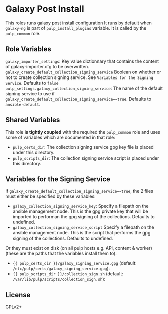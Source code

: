 # Galaxy Post Install

This roles runs galaxy post install configuration
It runs by default when `galaxy-ng` is part of `pulp_install_plugins` variable. It is called by the
`pulp_common` role.

## Role Variables

`galaxy_importer_settings`: Key value dictionnary that contains the content of galaxy-importer.cfg to be overwritten.
`galaxy_create_default_collection_signing_service` Boolean on whether or not to create collection
  signing service. See `Variables for the Signing Service`. Defaults to `false`
`pulp_settings.galaxy_collection_signing_service`: The name of the default signing service to use
  if `galaxy_create_default_collection_signing_service==true`. Defaults to `ansible-default`.

## Shared Variables

This role **is tightly coupled** with the required the `pulp_common` role and uses some of
variables which are documented in that role:

* `pulp_certs_dir`: The collection signing service gpg key file is placed under this directory.
* `pulp_scripts_dir`: The collection signing service script is placed under this directory.

## Variables for the Signing Service

If `galaxy_create_default_collection_signing_service==true`, the 2 files must either
be specified by these variables:

* `galaxy_collection_signing_service_key`:  Specify a filepath on the ansible management node.
This is the gpg private key that will be imported to performan the gpg signing of the collections.
Defaults to undefined.
* `galaxy_collection_signing_service_script` Specify a filepath on the ansible management node.
This is the script that performs the gpg signing of the collections. Defaults to undefined.

Or they must exist on disk (on all pulp hosts e.g. API, content & worker) (these are the paths that
the variables install them to):

* `{{ pulp_certs_dir }}/galaxy_signing_service.gpg` (default: `/etc/pulp/certs/galaxy_signing_service.gpg`):
* `{{ pulp_scripts_dir }}/collection_sign.sh` (default: `/var/lib/pulp/scripts/collection_sign.sh`):

## License

GPLv2+
